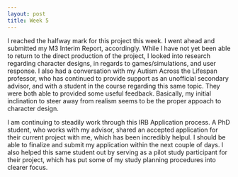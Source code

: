 ```yaml
---
layout: post
title: Week 5
---
```


I reached the halfway mark for this project this week. I went ahead and submitted my M3 Interim Report, accordingly. While I have not yet been able to return to the direct production of the project, I looked into research regarding character designs, in regards to games/simulations, and user response. I also had a conversation with my Autism Across the Lifespan professor, who has continued to provide support as an unofficial secondary advisor, and with a student in the course regarding this same topic. They were both able to provided some useful feedback. Basically, my initial inclination to steer away from realism seems to be the proper appoach to character design.

I am continuing to steadily work through this IRB Application process. A PhD student, who works with my advisor, shared an accepted application for their current project with me, which has been incredibly helpul. I should be able to finalize and submit my application within the next couple of days. I also helped this same student out by serving as a pilot study participant for their project, which has put some of my study planning procedures into clearer focus.
